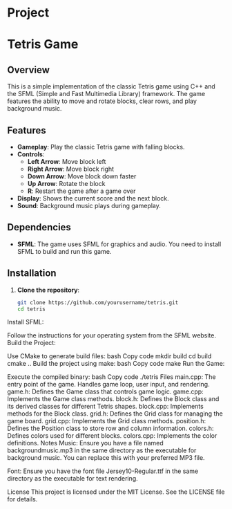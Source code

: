 # Project
# Tetris Game

## Overview

This is a simple implementation of the classic Tetris game using C++ and the SFML (Simple and Fast Multimedia Library) framework. The game features the ability to move and rotate blocks, clear rows, and play background music.

## Features

- **Gameplay**: Play the classic Tetris game with falling blocks.
- **Controls**:
  - **Left Arrow**: Move block left
  - **Right Arrow**: Move block right
  - **Down Arrow**: Move block down faster
  - **Up Arrow**: Rotate the block
  - **R**: Restart the game after a game over
- **Display**: Shows the current score and the next block.
- **Sound**: Background music plays during gameplay.

## Dependencies

- **SFML**: The game uses SFML for graphics and audio. You need to install SFML to build and run this game.

## Installation

1. **Clone the repository**:
   ```bash
   git clone https://github.com/yourusername/tetris.git
   cd tetris
Install SFML:

Follow the instructions for your operating system from the SFML website.
Build the Project:

Use CMake to generate build files:
bash
Copy code
mkdir build
cd build
cmake ..
Build the project using make:
bash
Copy code
make
Run the Game:

Execute the compiled binary:
bash
Copy code
./tetris
Files
main.cpp: The entry point of the game. Handles game loop, user input, and rendering.
game.h: Defines the Game class that controls game logic.
game.cpp: Implements the Game class methods.
block.h: Defines the Block class and its derived classes for different Tetris shapes.
block.cpp: Implements methods for the Block class.
grid.h: Defines the Grid class for managing the game board.
grid.cpp: Implements the Grid class methods.
position.h: Defines the Position class to store row and column information.
colors.h: Defines colors used for different blocks.
colors.cpp: Implements the color definitions.
Notes
Music: Ensure you have a file named backgroundmusic.mp3 in the same directory as the executable for background music. You can replace this with your preferred MP3 file.

Font: Ensure you have the font file Jersey10-Regular.ttf in the same directory as the executable for text rendering.

License
This project is licensed under the MIT License. See the LICENSE file for details.
